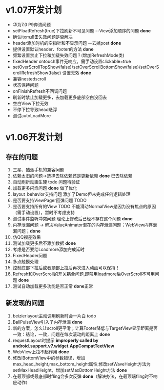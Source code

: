 # v1.07开发计划
- 华为7.0 P9奔溃问题
- setFloatRefresh(true)下拉刷新不可见问题 --View添加顺序的问题 **done**
- 确认item点击失效问题是否解决
- header添加时机的空指针和不显示问题 --去掉post **done**
- 提供设置默认header、footer的方法  **done**
- 频繁设置禁止下拉和加载失效问题？(增加RefreshMode类)
- fixedHeader ontouch事件无响应，需手动设置clickable=true
- setOverScrollTopShow(false)/setOverScrollBottomShow(false)/setOverScrollRefreshShow(false)  设置无效   **done**
- 兼容nestedscroll
- 状态保持问题
- onFinishRefresh不回调问题
- 刷新时禁止加载更多，去加载更多底部空白没回去
- 空白View下拉无效
- 不停下拉导致head悬浮
- 测试autoLoadMore


# v1.06开发计划
## 存在的问题
1. 三星、酷派手机的兼容问题
2. 依赖太旧的问题->选择去除依赖还是更新依赖  **done** 已去除依赖
3. 自动刷新动画生硬  todo 问题待验证
4. 加载更多闪烁问题 **done** 做了优化
5. layout_behavior支持问题 添加了Demo但未完成任何逻辑处理
6. 是否要支持ViewPager回弹问题 TODO
7. 是否要支持所有的View TODO  不能滑动NormalView是因为没有焦点的原因（需手动设置），暂时不考虑支持
8. 测试事件监听冲突问题 理论上修改后已经不存在这个问题 **done**
9. 内存泄漏问题  -> 解决ValueAnimator潜在的内存泄漏问题；WebView内存泄漏问题；**done**
10. 仿QQ视差效果
11. 测试加载更多后不添加数据  **done**
12. 考虑是否要给Loadmore添加完成延时
13. FixedHeader问题
14. 多点触摸处理
15. 控制底部下拉后或者顶部上拉后再次进入动画可以保持！
16. Refresh和OverScroll的开关耦合问题,即禁用loadmore后OverScroll不可用问题  **done**
17. 测试自动加载更多功能是否正常 **done**正常

## 新发现的问题
1. beizierlayout主动调用刷新时会一片白 todo
2. BallPulseView引入了内存泄漏 **done**
3. 新的方案，怎么让scroll更平滑；计算Footer降低与TargetView显示距离是否一致：结论，一致，问题在每次滚动的距离上  **done**
4. requestLayout时提示 **improperly called by android.support.v7.widget.AppCompatTextView**
5. WebView上拉不起作用  **done**
6. 修改IBottomView中的参数错误，增加max_head_height,max_bottom_height属性;修改setWaveHeight方法为setMaxHeadHeight，增加setMaxBottomHeight方法  **done**
7. 在最顶部或最底部时fling会多次反弹 **done**（解决办法，在最顶端fling时不响应动作）
